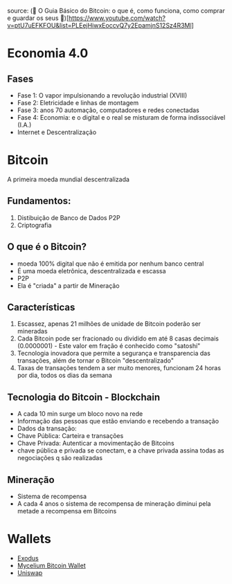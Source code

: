 source:
(🔴 O Guia Básico do Bitcoin: o que é, como funciona, como comprar e guardar os seus 🔴)[https://www.youtube.com/watch?v=ptU7uEFKFOU&list=PLEejHiwxEoccvQ7y2EpamjnS12Sz4R3Ml]

# Economia 4.0
## Fases
  - Fase 1: O vapor impulsionando a revolução industrial (XVIII)
  - Fase 2: Eletricidade e linhas de montagem
  - Fase 3: anos 70 automação, computadores e redes conectadas
  - Fase 4: Economia: e o digital e o real se misturam de forma indissociável (I.A.)
- Internet e Descentralização

# Bitcoin
A primeira moeda mundial descentralizada
## Fundamentos:
1) Distibuição de Banco de Dados P2P
2) Criptografia

## O que é o Bitcoin?
- moeda 100% digital que não é emitida por nenhum banco central
- É uma moeda eletrônica, descentralizada e escassa
- P2P
- Ela é "criada" a partir de Mineração

## Características
1) Escassez, apenas 21 milhões de unidade de Bitcoin poderão ser mineradas
2) Cada Bitcoin pode ser fracionado ou dividido em até 8 casas decimais (0.0000001) - Este valor em fração é conhecido como "satoshi"
3) Tecnologia inovadora que permite a segurança e transparencia das transações, além de tornar o Bitcoin "descentralizado"
4) Taxas de transações tendem a ser muito menores, funcionam 24 horas por dia, todos os dias da semana

## Tecnologia do Bitcoin - Blockchain
-  A cada 10 min surge um bloco novo na rede
-  Informação das pessoas que estão enviando e recebendo a transação
-  Dados da transação:
  -  Chave Pública: Carteira e transações
  -  Chave Privada: Autenticar a movimentação de Bitcoins
-  chave pública e privada se conectam, e a chave privada assina todas as negociações q são realizadas

## Mineração
- Sistema de recompensa
- A cada 4 anos o sistema de recompensa de mineração diminui pela metade a recompensa em Bitcoins

# Wallets
- [Exodus](https://www.exodus.com/)
- [Mycelium Bitcoin Wallet](https://wallet.mycelium.com/)
- [Uniswap](https://app.uniswap.org)
